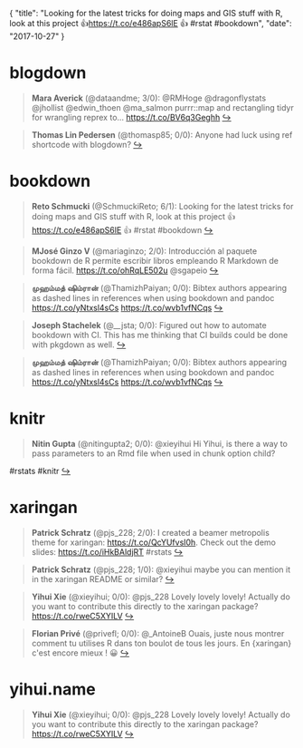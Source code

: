 {
  "title": "Looking for the latest tricks for doing maps and GIS stuff with R, look at this project 👍https://t.co/e486apS6lE 👍 #rstat #bookdown",
  "date": "2017-10-27"
}

# blogdown

> **Mara Averick** (@dataandme; 3/0): @RMHoge @dragonflystats @jhollist @edwin_thoen @ma_salmon purrr::map and rectangling
tidyr for wrangling
reprex to… https://t.co/BV6q3Geghh  [&#8618;](https://twitter.com/xieyihui/status/923647949539807232)

<!-- -->


> **Thomas Lin Pedersen** (@thomasp85; 0/0): Anyone had luck using ref shortcode with blogdown?  [&#8618;](https://twitter.com/xieyihui/status/923493908054728704)

<!-- -->


# bookdown

> **Reto Schmucki** (@SchmuckiReto; 6/1): Looking for the latest tricks for doing maps and GIS stuff with R, look at this project 👍https://t.co/e486apS6lE 👍 #rstat #bookdown  [&#8618;](https://twitter.com/xieyihui/status/923443702974074881)

<!-- -->


> **MJosé Ginzo V** (@mariaginzo; 2/0): Introducción al paquete bookdown de R permite escribir libros empleando R Markdown de forma fácil. https://t.co/ohRqLE502u @sgapeio  [&#8618;](https://twitter.com/xieyihui/status/923598116095496194)

<!-- -->


> **முஹம்மத் ஷிம்ரான்** (@ThamizhPaiyan; 0/0): Bibtex authors appearing as dashed lines in references when using bookdown and pandoc https://t.co/yNtxsl4sCs https://t.co/wvb1vfNCqs  [&#8618;](https://twitter.com/xieyihui/status/923643797539643394)

<!-- -->


> **Joseph Stachelek** (@__jsta; 0/0): Figured out how to automate bookdown with CI. This has me thinking that CI builds could be done with pkgdown as well.  [&#8618;](https://twitter.com/xieyihui/status/923525387241521154)

<!-- -->


> **முஹம்மத் ஷிம்ரான்** (@ThamizhPaiyan; 0/0): Bibtex authors appearing as dashed lines in references when using bookdown and pandoc https://t.co/yNtxsl4sCs https://t.co/wvb1vfNCqs  [&#8618;](https://twitter.com/xieyihui/status/923389488121962496)

<!-- -->


# knitr

> **Nitin Gupta** (@nitingupta2; 0/0): @xieyihui Hi Yihui, is there a way to pass parameters to an Rmd file when used in chunk option child?
>
#rstats #knitr  [&#8618;](https://twitter.com/xieyihui/status/923606013936394241)

<!-- -->


# xaringan

> **Patrick Schratz** (@pjs_228; 2/0): I created a beamer metropolis theme for xaringan: https://t.co/QcYUfvsI0h. Check out the demo slides: https://t.co/iHkBAldjRT #rstats  [&#8618;](https://twitter.com/xieyihui/status/923648355326099456)

<!-- -->


> **Patrick Schratz** (@pjs_228; 1/0): @xieyihui maybe you can mention it in the xaringan README or similar?  [&#8618;](https://twitter.com/xieyihui/status/923648798295027713)

<!-- -->


> **Yihui Xie** (@xieyihui; 0/0): @pjs_228 Lovely lovely lovely! Actually do you want to contribute this directly to the xaringan package? https://t.co/rweC5XYILV  [&#8618;](https://twitter.com/xieyihui/status/923681969577308160)

<!-- -->


> **Florian Privé** (@privefl; 0/0): @_AntoineB Ouais, juste nous montrer comment tu utilises R dans ton boulot de tous les jours. En {xaringan} c'est encore mieux ! 😀  [&#8618;](https://twitter.com/xieyihui/status/923435545627451392)

<!-- -->


# yihui.name

> **Yihui Xie** (@xieyihui; 0/0): @pjs_228 Lovely lovely lovely! Actually do you want to contribute this directly to the xaringan package? https://t.co/rweC5XYILV  [&#8618;](https://twitter.com/xieyihui/status/923681969577308160)

<!-- -->



